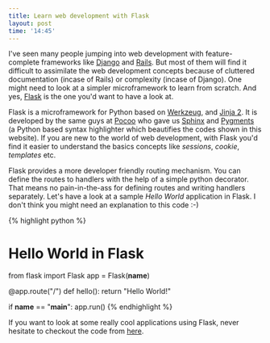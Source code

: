 ```yaml
---
title: Learn web development with Flask
layout: post
time: '14:45'
---
```


I've seen many people jumping into web development with feature-complete frameworks like [Django](http://www.djangoproject.com/) and [Rails](http://rubyonrails.org/). But most of them will find it difficult to assimilate the web development concepts because of cluttered documentation (incase of Rails) or complexity (incase of Django). One might need to look at a simpler microframework to learn from scratch. And yes, [Flask](http://flask.pocoo.org/) is the one you'd want to have a look at.

Flask is a microframework for Python based on [Werkzeug](http://www.pocoo.org/projects/werkzeug/), and [Jinja 2](http://www.pocoo.org/projects/jinja2/). It is developed by the same guys at [Pocoo](http://www.pocoo.org/) who gave us [Sphinx](http://www.pocoo.org/projects/sphinx/) and [Pygments](http://www.pocoo.org/projects/pygments/) (a Python based syntax highlighter which beautifies the codes shown in this website). If you are new to the world of web development, with Flask you'd find it easier to understand the basics concepts like *sessions*, *cookie*, *templates* etc.

Flask provides a more developer friendly routing mechanism. You can define the routes to handlers with the help of a simple python decorator. That means no pain-in-the-ass for defining routes and writing handlers separately. Let's have a look at a sample *Hello World* application in Flask. I don't think you might need an explanation to this code :-)

{% highlight python %}
# Hello World in Flask
from flask import Flask
app = Flask(__name__)

@app.route("/")
def hello():
    return "Hello World!"

if __name__ == "__main__":
    app.run()
{% endhighlight %}

If you want to look at some really cool applications using Flask, never hesitate to checkout the code from [here](https://github.com/mitsuhiko/flask/tree/master/examples).
